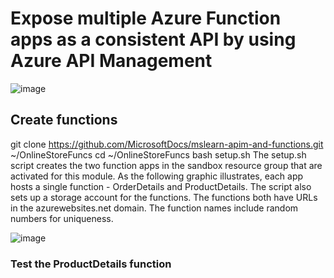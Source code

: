 # Expose multiple Azure Function apps as a consistent API by using Azure API Management

![image](https://github.com/ZCHAnalytics/intelligent-apps-AKS-Functions-CosmosDB/assets/146954022/def63f80-583b-4fad-855e-947d04c14912)

## Create functions

git clone https://github.com/MicrosoftDocs/mslearn-apim-and-functions.git ~/OnlineStoreFuncs
cd ~/OnlineStoreFuncs
bash setup.sh
The setup.sh script creates the two function apps in the sandbox resource group that are activated for this module. 
As the following graphic illustrates, each app hosts a single function - OrderDetails and ProductDetails. 
The script also sets up a storage account for the functions. The functions both have URLs in the azurewebsites.net domain. 
The function names include random numbers for uniqueness. 

![image](https://github.com/ZCHAnalytics/intelligent-apps-AKS-Functions-CosmosDB/assets/146954022/cb506cea-dd4c-4385-bdb7-8d1216caf7d0)

### Test the ProductDetails function

